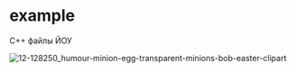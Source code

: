 # example
С++ файлы ЙОУ

![12-128250_humour-minion-egg-transparent-minions-bob-easter-clipart](https://github.com/lyctpu/example/assets/114549805/c6cb1ca6-ea35-4fd4-af52-e87b04842e35)
